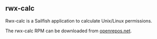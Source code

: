 rwx-calc
----------
Rwx-calc is a Sailfish application to calculate Unix/Linux permissions.


The rwx-calc RPM can be downloaded from [openrepos.net](https://openrepos.net/content/ade/rwx-calc).
